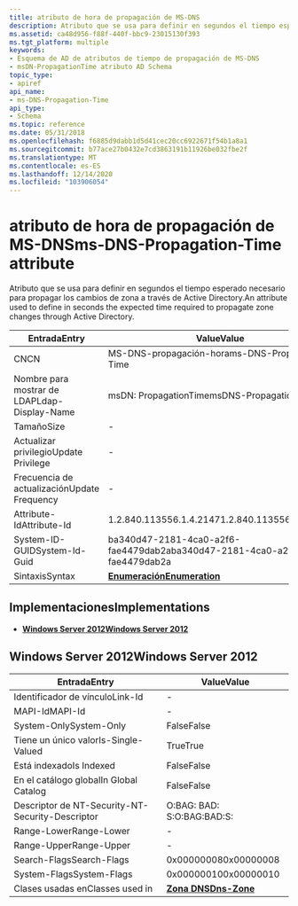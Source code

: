 ```yaml
---
title: atributo de hora de propagación de MS-DNS
description: Atributo que se usa para definir en segundos el tiempo esperado necesario para propagar los cambios de zona a través de Active Directory.
ms.assetid: ca48d956-f88f-440f-bbc9-23015130f393
ms.tgt_platform: multiple
keywords:
- Esquema de AD de atributos de tiempo de propagación de MS-DNS
- msDN-PropagationTime atributo AD Schema
topic_type:
- apiref
api_name:
- ms-DNS-Propagation-Time
api_type:
- Schema
ms.topic: reference
ms.date: 05/31/2018
ms.openlocfilehash: f6885d9dabb1d5d41cec20cc6922671f54b1a8a1
ms.sourcegitcommit: b77ace27b0432e7cd3863191b11926be032fbe2f
ms.translationtype: MT
ms.contentlocale: es-ES
ms.lasthandoff: 12/14/2020
ms.locfileid: "103906054"
---
```

# <a name="ms-dns-propagation-time-attribute"></a><span data-ttu-id="94681-105">atributo de hora de propagación de MS-DNS</span><span class="sxs-lookup"><span data-stu-id="94681-105">ms-DNS-Propagation-Time attribute</span></span>

<span data-ttu-id="94681-106">Atributo que se usa para definir en segundos el tiempo esperado necesario para propagar los cambios de zona a través de Active Directory.</span><span class="sxs-lookup"><span data-stu-id="94681-106">An attribute used to define in seconds the expected time required to propagate zone changes through Active Directory.</span></span>



| <span data-ttu-id="94681-107">Entrada</span><span class="sxs-lookup"><span data-stu-id="94681-107">Entry</span></span> | <span data-ttu-id="94681-108">Value</span><span class="sxs-lookup"><span data-stu-id="94681-108">Value</span></span> |
|-------------------|--------------------------------------|
| <span data-ttu-id="94681-109">CN</span><span class="sxs-lookup"><span data-stu-id="94681-109">CN</span></span>                | <span data-ttu-id="94681-110">MS-DNS-propagación-hora</span><span class="sxs-lookup"><span data-stu-id="94681-110">ms-DNS-Propagation-Time</span></span>              |
| <span data-ttu-id="94681-111">Nombre para mostrar de LDAP</span><span class="sxs-lookup"><span data-stu-id="94681-111">Ldap-Display-Name</span></span> | <span data-ttu-id="94681-112">msDN: PropagationTime</span><span class="sxs-lookup"><span data-stu-id="94681-112">msDNS-PropagationTime</span></span>                |
| <span data-ttu-id="94681-113">Tamaño</span><span class="sxs-lookup"><span data-stu-id="94681-113">Size</span></span>              | \-                                   |
| <span data-ttu-id="94681-114">Actualizar privilegio</span><span class="sxs-lookup"><span data-stu-id="94681-114">Update Privilege</span></span>  | \-                                   |
| <span data-ttu-id="94681-115">Frecuencia de actualización</span><span class="sxs-lookup"><span data-stu-id="94681-115">Update Frequency</span></span>  | \-                                   |
| <span data-ttu-id="94681-116">Attribute-Id</span><span class="sxs-lookup"><span data-stu-id="94681-116">Attribute-Id</span></span>      | <span data-ttu-id="94681-117">1.2.840.113556.1.4.2147</span><span class="sxs-lookup"><span data-stu-id="94681-117">1.2.840.113556.1.4.2147</span></span>              |
| <span data-ttu-id="94681-118">System-ID-GUID</span><span class="sxs-lookup"><span data-stu-id="94681-118">System-Id-Guid</span></span>    | <span data-ttu-id="94681-119">ba340d47-2181-4ca0-a2f6-fae4479dab2a</span><span class="sxs-lookup"><span data-stu-id="94681-119">ba340d47-2181-4ca0-a2f6-fae4479dab2a</span></span> |
| <span data-ttu-id="94681-120">Sintaxis</span><span class="sxs-lookup"><span data-stu-id="94681-120">Syntax</span></span>            | [<span data-ttu-id="94681-121">**Enumeración**</span><span class="sxs-lookup"><span data-stu-id="94681-121">**Enumeration**</span></span>](s-enumeration.md) |



## <a name="implementations"></a><span data-ttu-id="94681-122">Implementaciones</span><span class="sxs-lookup"><span data-stu-id="94681-122">Implementations</span></span>

-   [<span data-ttu-id="94681-123">**Windows Server 2012**</span><span class="sxs-lookup"><span data-stu-id="94681-123">**Windows Server 2012**</span></span>](#windows-server-2012)

## <a name="windows-server-2012"></a><span data-ttu-id="94681-124">Windows Server 2012</span><span class="sxs-lookup"><span data-stu-id="94681-124">Windows Server 2012</span></span>



| <span data-ttu-id="94681-125">Entrada</span><span class="sxs-lookup"><span data-stu-id="94681-125">Entry</span></span> | <span data-ttu-id="94681-126">Value</span><span class="sxs-lookup"><span data-stu-id="94681-126">Value</span></span> |
|------------------------|------------------------------------------|
| <span data-ttu-id="94681-127">Identificador de vínculo</span><span class="sxs-lookup"><span data-stu-id="94681-127">Link-Id</span></span>                | \-                                       |
| <span data-ttu-id="94681-128">MAPI-Id</span><span class="sxs-lookup"><span data-stu-id="94681-128">MAPI-Id</span></span>                | \-                                       |
| <span data-ttu-id="94681-129">System-Only</span><span class="sxs-lookup"><span data-stu-id="94681-129">System-Only</span></span>            | <span data-ttu-id="94681-130">False</span><span class="sxs-lookup"><span data-stu-id="94681-130">False</span></span>                                    |
| <span data-ttu-id="94681-131">Tiene un único valor</span><span class="sxs-lookup"><span data-stu-id="94681-131">Is-Single-Valued</span></span>       | <span data-ttu-id="94681-132">True</span><span class="sxs-lookup"><span data-stu-id="94681-132">True</span></span>                                     |
| <span data-ttu-id="94681-133">Está indexado</span><span class="sxs-lookup"><span data-stu-id="94681-133">Is Indexed</span></span>             | <span data-ttu-id="94681-134">False</span><span class="sxs-lookup"><span data-stu-id="94681-134">False</span></span>                                    |
| <span data-ttu-id="94681-135">En el catálogo global</span><span class="sxs-lookup"><span data-stu-id="94681-135">In Global Catalog</span></span>      | <span data-ttu-id="94681-136">False</span><span class="sxs-lookup"><span data-stu-id="94681-136">False</span></span>                                    |
| <span data-ttu-id="94681-137">Descriptor de NT-Security-</span><span class="sxs-lookup"><span data-stu-id="94681-137">NT-Security-Descriptor</span></span> | <span data-ttu-id="94681-138">O:BAG: BAD: S:</span><span class="sxs-lookup"><span data-stu-id="94681-138">O:BAG:BAD:S:</span></span>                             |
| <span data-ttu-id="94681-139">Range-Lower</span><span class="sxs-lookup"><span data-stu-id="94681-139">Range-Lower</span></span>            | \-                                       |
| <span data-ttu-id="94681-140">Range-Upper</span><span class="sxs-lookup"><span data-stu-id="94681-140">Range-Upper</span></span>            | \-                                       |
| <span data-ttu-id="94681-141">Search-Flags</span><span class="sxs-lookup"><span data-stu-id="94681-141">Search-Flags</span></span>           | <span data-ttu-id="94681-142">0x00000008</span><span class="sxs-lookup"><span data-stu-id="94681-142">0x00000008</span></span>                               |
| <span data-ttu-id="94681-143">System-Flags</span><span class="sxs-lookup"><span data-stu-id="94681-143">System-Flags</span></span>           | <span data-ttu-id="94681-144">0x00000010</span><span class="sxs-lookup"><span data-stu-id="94681-144">0x00000010</span></span>                               |
| <span data-ttu-id="94681-145">Clases usadas en</span><span class="sxs-lookup"><span data-stu-id="94681-145">Classes used in</span></span>        | [<span data-ttu-id="94681-146">**Zona DNS**</span><span class="sxs-lookup"><span data-stu-id="94681-146">**Dns-Zone**</span></span>](c-dnszone.md)<br/> |



 

 





